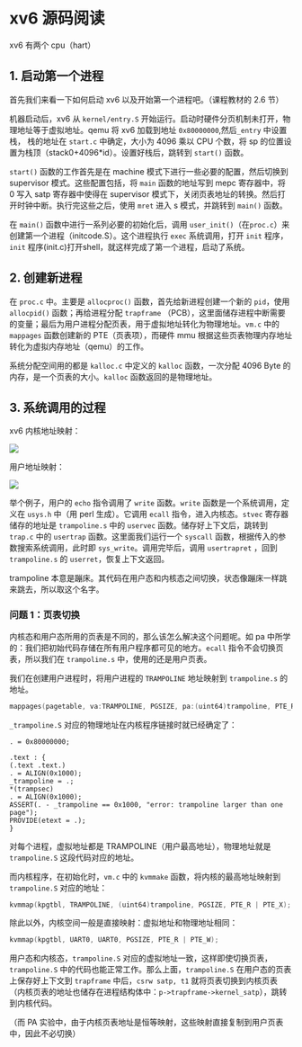 # xv6 源码阅读

xv6 有两个 cpu（hart）

## 1. 启动第一个进程

首先我们来看一下如何启动 xv6 以及开始第一个进程吧。（课程教材的 2.6 节）

机器启动后，xv6 从 `kernel/entry.S` 开始运行。启动时硬件分页机制未打开，物理地址等于虚拟地址。qemu 将 xv6 加载到地址 `0x80000000`,然后`_entry` 中设置栈， 栈的地址在 `start.c` 中确定，大小为 4096 乘以 CPU 个数，将 sp 的位置设置为栈顶（stack0+4096\*id）。设置好栈后，跳转到 `start()` 函数。


`start()` 函数的工作首先是在 machine 模式下进行一些必要的配置，然后切换到 supervisor 模式。这些配置包括，将 `main` 函数的地址写到 mepc 寄存器中，将 0 写入 satp 寄存器中使得在 supervisor 模式下，关闭页表地址的转换。然后打开时钟中断。执行完这些之后，使用 `mret` 进入 s 模式，并跳转到 `main()` 函数。

在 `main()` 函数中进行一系列必要的初始化后，调用 `user_init()`（在`proc.c`）来创建第一个进程（initcode.S）。这个进程执行 `exec` 系统调用，打开 `init` 程序，`init` 程序(init.c)打开shell，就这样完成了第一个进程，启动了系统。


## 2. 创建新进程

在 `proc.c` 中。主要是 `allocproc()` 函数，首先给新进程创建一个新的 `pid`，使用 `allocpid()` 函数；再给进程分配 `trapframe` （PCB），这里面储存进程中断需要的变量；最后为用户进程分配页表，用于虚拟地址转化为物理地址。`vm.c` 中的 `mappages` 函数创建新的 PTE（页表项），而硬件 mmu 根据这些页表物理内存地址转化为虚拟内存地址（qemu）的工作。

系统分配空间用的都是 `kalloc.c`  中定义的 `kalloc` 函数，一次分配 4096 Byte 的内存，是一个页表的大小。`kalloc` 函数返回的是物理地址。


## 3. 系统调用的过程


xv6 内核地址映射：

<img src="https://cdn.jsdelivr.net/gh/peter5723/imagehost/oslab4.1.png"/>

用户地址映射：

<img src="https://cdn.jsdelivr.net/gh/peter5723/imagehost/oslab4.2.png"/>

举个例子，用户的 `echo` 指令调用了 `write` 函数。`write` 函数是一个系统调用，定义在 `usys.h` 中（用 perl 生成）。它调用 `ecall` 指令，进入内核态。`stvec` 寄存器储存的地址是 `trampoline.s` 中的 `uservec` 函数。储存好上下文后，跳转到 `trap.c` 中的 `usertrap` 函数。这里面我们运行一个 `syscall` 函数，根据传入的参数搜索系统调用，此时即 `sys_write`。调用完毕后，调用 `usertrapret` ，回到 `trampoline.s` 的 `userret`，恢复上下文返回。

trampoline 本意是蹦床。其代码在用户态和内核态之间切换，状态像蹦床一样跳来跳去，所以取这个名字。

### 问题 1：页表切换

内核态和用户态所用的页表是不同的，那么该怎么解决这个问题呢。如 pa 中所学的：我们把初始代码存储在所有用户程序都可见的地方。`ecall` 指令不会切换页表，所以我们在 `trampoline.s` 中，使用的还是用户页表。

我们在创建用户进程时，将用户进程的 `TRAMPOLINE` 地址映射到 `trampoline.s` 的地址。

```c
mappages(pagetable, va:TRAMPOLINE, PGSIZE, pa:(uint64)trampoline, PTE_R | PTE_X)
```

`_trampoline.S` 对应的物理地址在内核程序链接时就已经确定了：

```
. = 0x80000000;

.text : {
(.text .text.)
. = ALIGN(0x1000);
_trampoline = .;
*(trampsec)
. = ALIGN(0x1000);
ASSERT(. - _trampoline == 0x1000, "error: trampoline larger than one page");
PROVIDE(etext = .);
}
```

对每个进程，虚拟地址都是 TRAMPOLINE（用户最高地址），物理地址就是 `trampoline.S` 这段代码对应的地址。

而内核程序，在初始化时，`vm.c` 中的 `kvmmake` 函数，将内核的最高地址映射到 `trampoline.S` 对应的地址：

```c
kvmmap(kpgtbl, TRAMPOLINE, (uint64)trampoline, PGSIZE, PTE_R | PTE_X);
```

除此以外，内核空间一般是直接映射：虚拟地址和物理地址相同：

```c
kvmmap(kpgtbl, UART0, UART0, PGSIZE, PTE_R | PTE_W);
```

用户态和内核态，`trampoline.S` 对应的虚拟地址一致，这样即使切换页表，`trampoline.S` 中的代码也能正常工作。那么上面，`trampoline.S` 在用户态的页表上保存好上下文到 `trapframe` 中后，`csrw satp, t1` 就将页表切换到内核页表（内核页表的地址也储存在进程结构体中：`p->trapframe->kernel_satp`），跳转到内核代码。

（而 PA 实验中，由于内核页表地址是恒等映射，这些映射直接复制到用户页表中，因此不必切换）




